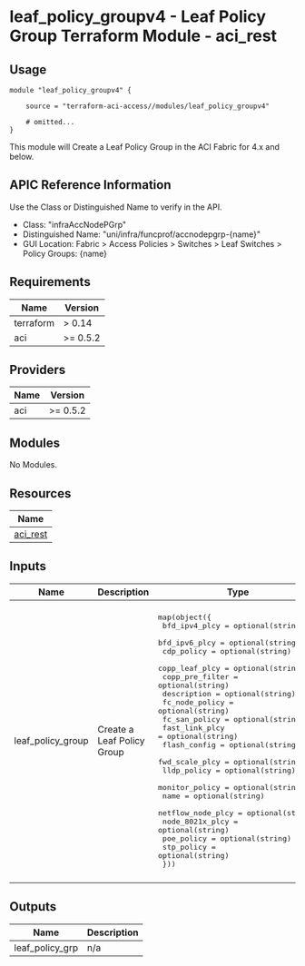 # leaf_policy_groupv4 - Leaf Policy Group Terraform Module - aci_rest

## Usage

```hcl
module "leaf_policy_groupv4" {

    source = "terraform-aci-access//modules/leaf_policy_groupv4"

    # omitted...
}
```

This module will Create a Leaf Policy Group in the ACI Fabric for 4.x and below.

## APIC Reference Information

Use the Class or Distinguished Name to verify in the API.

* Class: "infraAccNodePGrp"
* Distinguished Name: "uni/infra/funcprof/accnodepgrp-{name}"
* GUI Location: Fabric > Access Policies > Switches > Leaf Switches > Policy Groups: {name}

<!-- BEGINNING OF PRE-COMMIT-TERRAFORM DOCS HOOK -->
## Requirements

| Name | Version |
|------|---------|
| terraform | > 0.14 |
| aci | >= 0.5.2 |

## Providers

| Name | Version |
|------|---------|
| aci | >= 0.5.2 |

## Modules

No Modules.

## Resources

| Name |
|------|
| [aci_rest](https://registry.terraform.io/providers/ciscodevnet/aci/0.5.2/docs/resources/rest) |

## Inputs

| Name | Description | Type | Default | Required |
|------|-------------|------|---------|:--------:|
| leaf\_policy\_group | Create a Leaf Policy Group | <pre>map(object({<br>    bfd_ipv4_plcy     = optional(string)<br>    bfd_ipv6_plcy     = optional(string)<br>    cdp_policy        = optional(string)<br>    copp_leaf_plcy    = optional(string)<br>    copp_pre_filter   = optional(string)<br>    description       = optional(string)<br>    fc_node_policy    = optional(string)<br>    fc_san_policy     = optional(string)<br>    fast_link_plcy    = optional(string)<br>    flash_config      = optional(string)<br>    fwd_scale_plcy    = optional(string)<br>    lldp_policy       = optional(string)<br>    monitor_policy    = optional(string)<br>    name              = optional(string)<br>    netflow_node_plcy = optional(string)<br>    node_8021x_plcy   = optional(string)<br>    poe_policy        = optional(string)<br>    stp_policy        = optional(string)<br>  }))</pre> | <pre>{<br>  "default": {<br>    "bfd_ipv4_plcy": "default",<br>    "bfd_ipv6_plcy": "default",<br>    "cdp_policy": "default",<br>    "copp_leaf_plcy": "default",<br>    "copp_pre_filter": "default",<br>    "description": "",<br>    "fast_link_plcy": "default",<br>    "fc_node_policy": "default",<br>    "fc_san_policy": "default",<br>    "flash_config": "default",<br>    "fwd_scale_plcy": "default",<br>    "lldp_policy": "default",<br>    "monitor_policy": "default",<br>    "name": "default",<br>    "netflow_node_plcy": "default",<br>    "node_8021x_plcy": "default",<br>    "poe_policy": "default",<br>    "stp_policy": "default"<br>  }<br>}</pre> | no |

## Outputs

| Name | Description |
|------|-------------|
| leaf\_policy\_grp | n/a |
<!-- END OF PRE-COMMIT-TERRAFORM DOCS HOOK -->
